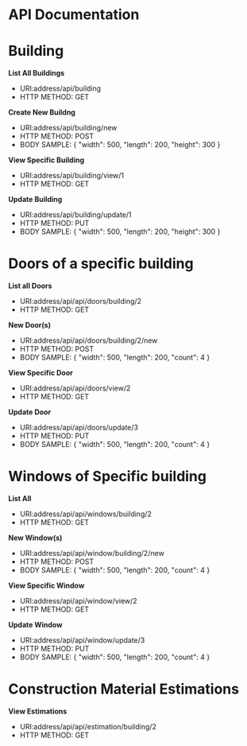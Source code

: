 # API Documentation

# Building

**List All Buildings**
- URI:address/api/building
- HTTP METHOD: GET


**Create New Buildng**
- URI:address/api/building/new
- HTTP METHOD: POST
- BODY SAMPLE: {
    "width": 500,
    "length": 200,
    "height": 300
}


**View Specific Building**
- URI:address/api/building/view/1
- HTTP METHOD: GET


**Update Building**
- URI:address/api/building/update/1
- HTTP METHOD: PUT
- BODY SAMPLE: {
    "width": 500,
    "length": 200,
    "height": 300
}




# Doors of a specific building

**List all Doors**
- URI:address/api/api/doors/building/2
- HTTP METHOD: GET


**New Door(s)**
- URI:address/api/api/doors/building/2/new
- HTTP METHOD: POST
- BODY SAMPLE: {
    "width": 500,
    "length": 200,
    "count": 4
}


**View Specific Door**
- URI:address/api/api/doors/view/2
- HTTP METHOD: GET


**Update Door**
- URI:address/api/api/doors/update/3
- HTTP METHOD: PUT
- BODY SAMPLE: {
    "width": 500,
    "length": 200,
    "count": 4
}



 # Windows of Specific building

 **List All**
 - URI:address/api/api/windows/building/2
- HTTP METHOD: GET

**New Window(s)**
- URI:address/api/api/window/building/2/new
- HTTP METHOD: POST
- BODY SAMPLE: {
    "width": 500,
    "length": 200,
    "count": 4
}


**View Specific Window**
- URI:address/api/api/window/view/2
- HTTP METHOD: GET

**Update Window**
- URI:address/api/api/window/update/3
- HTTP METHOD: PUT
- BODY SAMPLE: {
    "width": 500,
    "length": 200,
    "count": 4
}

# Construction Material Estimations

**View Estimations**
- URI:address/api/api/estimation/building/2
- HTTP METHOD: GET

